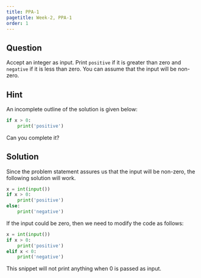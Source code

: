 ```yaml
---
title: PPA-1
pagetitle: Week-2, PPA-1
order: 1
---
```


## Question

Accept an integer as input. Print `positive` if it is greater than zero and `negative` if it is less than zero. You can assume that the input will be non-zero.

## Hint

An incomplete outline of the solution is given below:

```python
if x > 0:
    print('positive')
```

Can you complete it?

## Solution

Since the problem statement assures us that the input will be non-zero, the following solution will work.

```python
x = int(input())
if x > 0:
    print('positive')
else:
    print('negative')
```

If the input could be zero, then we need to modify the code as follows:

```python
x = int(input())
if x > 0:
    print('positive')
elif x < 0:
    print('negative')
```

This snippet will not print anything when $0$ is passed as input.

